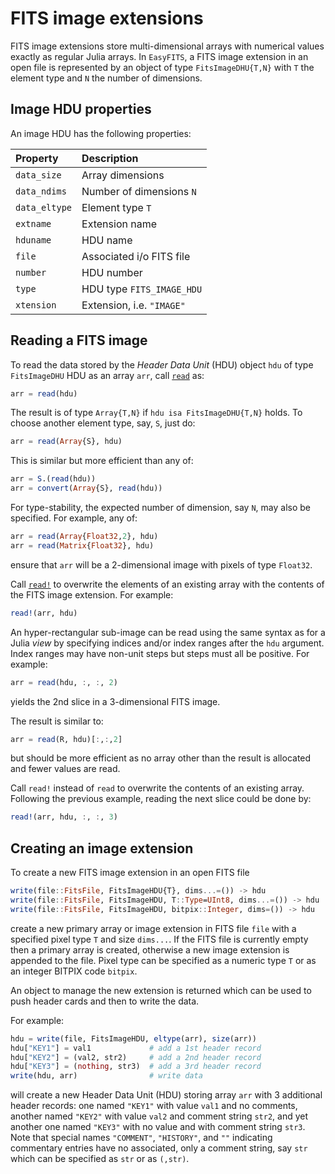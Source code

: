 # FITS image extensions

FITS image extensions store multi-dimensional arrays with numerical values
exactly as regular Julia arrays. In `EasyFITS`, a FITS image extension in an
open file is represented by an object of type `FitsImageDHU{T,N}` with `T` the
element type and `N` the number of dimensions.


## Image HDU properties

An image HDU has the following properties:

| Property      | Description               |
|:--------------|:--------------------------|
| `data_size`   | Array dimensions          |
| `data_ndims`  | Number of dimensions `N`  |
| `data_eltype` | Element type `T`          |
| `extname`     | Extension name            |
| `hduname`     | HDU name                  |
| `file`        | Associated i/o FITS file  |
| `number`      | HDU number                |
| `type`        | HDU type `FITS_IMAGE_HDU` |
| `xtension`    | Extension, i.e. `"IMAGE"` |


## Reading a FITS image

To read the data stored by the *Header Data Unit* (HDU) object `hdu` of type
`FitsImageDHU` HDU as an array `arr`, call [`read`](@ref) as:

``` julia
arr = read(hdu)
```

The result is of type `Array{T,N}` if `hdu isa FitsImageDHU{T,N}` holds. To
choose another element type, say, `S`, just do:

``` julia
arr = read(Array{S}, hdu)
```

This is similar but more efficient than any of:

``` julia
arr = S.(read(hdu))
arr = convert(Array{S}, read(hdu))
```

For type-stability, the expected number of dimension, say `N`, may also be
specified. For example, any of:

``` julia
arr = read(Array{Float32,2}, hdu)
arr = read(Matrix{Float32}, hdu)
```

ensure that `arr` will be a 2-dimensional image with pixels of type `Float32`.

Call [`read!`](@ref) to overwrite the elements of an existing array with the
contents of the FITS image extension. For example:

``` julia
read!(arr, hdu)
```

An hyper-rectangular sub-image can be read using the same syntax as for a Julia
*view* by specifying indices and/or index ranges after the `hdu` argument.
Index ranges may have non-unit steps but steps must all be positive. For
example:

``` julia
arr = read(hdu, :, :, 2)
```

yields the 2nd slice in a 3-dimensional FITS image.

The result is similar to:

``` julia
arr = read(R, hdu)[:,:,2]
```

but should be more efficient as no array other than the result is allocated and
fewer values are read.

Call `read!` instead of `read` to overwrite the contents of an existing array.
Following the previous example, reading the next slice could be done by:

``` julia
read!(arr, hdu, :, :, 3)
```


## Creating an image extension

To create a new FITS image extension in an open FITS file

``` julia
write(file::FitsFile, FitsImageHDU{T}, dims...=()) -> hdu
write(file::FitsFile, FitsImageHDU, T::Type=UInt8, dims...=()) -> hdu
write(file::FitsFile, FitsImageHDU, bitpix::Integer, dims=()) -> hdu
```

create a new primary array or image extension in FITS file `file` with a
specified pixel type `T` and size `dims...`. If the FITS file is currently
empty then a primary array is created, otherwise a new image extension is
appended to the file. Pixel type can be specified as a numeric type `T` or as
an integer BITPIX code `bitpix`.

An object to manage the new extension is returned which can be used to push
header cards and then to write the data.

For example:

``` julia
hdu = write(file, FitsImageHDU, eltype(arr), size(arr))
hdu["KEY1"] = val1             # add a 1st header record
hdu["KEY2"] = (val2, str2)     # add a 2nd header record
hdu["KEY3"] = (nothing, str3)  # add a 3rd header record
write(hdu, arr)                # write data
```

will create a new Header Data Unit (HDU) storing array `arr` with 3 additional
header records: one named `"KEY1"` with value `val1` and no comments, another
named `"KEY2"` with value `val2` and comment string `str2`, and yet another one
named `"KEY3"` with no value and with comment string `str3`. Note that special
names `"COMMENT"`, `"HISTORY"`, and `""` indicating commentary entries have no
associated, only a comment string, say `str` which can be specified as `str` or
as `(,str)`.
